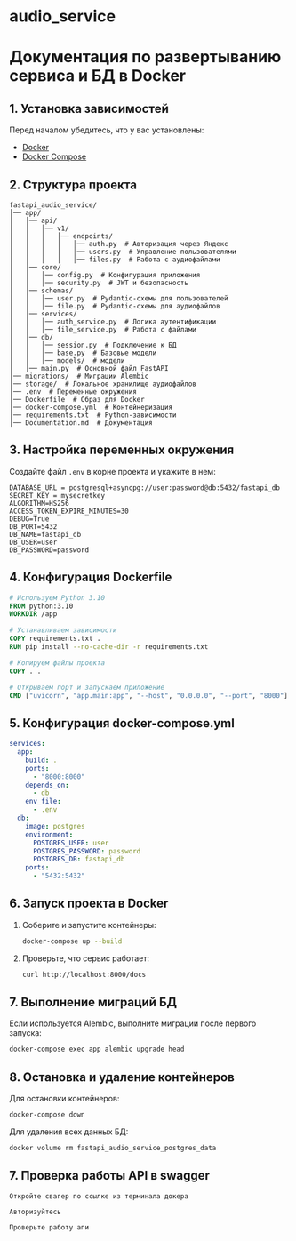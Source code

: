 # audio_service
# Документация по развертыванию сервиса и БД в Docker

## 1. Установка зависимостей
Перед началом убедитесь, что у вас установлены:
- [Docker](https://www.docker.com/get-started)
- [Docker Compose](https://docs.docker.com/compose/install/)

## 2. Структура проекта
```
fastapi_audio_service/  
│── app/  
│   │── api/  
│   │   │── v1/  
│   │   │   │── endpoints/  
│   │   │   │   │── auth.py  # Авторизация через Яндекс  
│   │   │   │   │── users.py  # Управление пользователями  
│   │   │   │   │── files.py  # Работа с аудиофайлами  
│   │── core/  
│   │   │── config.py  # Конфигурация приложения  
│   │   │── security.py  # JWT и безопасность  
│   │── schemas/  
│   │   │── user.py  # Pydantic-схемы для пользователей  
│   │   │── file.py  # Pydantic-схемы для аудиофайлов  
│   │── services/  
│   │   │── auth_service.py  # Логика аутентификации  
│   │   │── file_service.py  # Работа с файлами  
│   │── db/  
│   │   │── session.py  # Подключение к БД  
│   │   │── base.py  # Базовые модели  
│   │   │── mоdels/  # модели  
│   │── main.py  # Основной файл FastAPI 
│── migrations/  # Миграции Alembic 
│── storage/  # Локальное хранилище аудиофайлов  
│── .env  # Переменные окружения  
│── Dockerfile  # Образ для Docker  
│── docker-compose.yml  # Контейнеризация  
│── requirements.txt  # Python-зависимости  
│── Documentation.md  # Документация  
```

## 3. Настройка переменных окружения
Создайте файл `.env` в корне проекта и укажите в нем:
```
DATABASE_URL = postgresql+asyncpg://user:password@db:5432/fastapi_db
SECRET_KEY = mysecretkey
ALGORITHM=HS256
ACCESS_TOKEN_EXPIRE_MINUTES=30
DEBUG=True
DB_PORT=5432
DB_NAME=fastapi_db
DB_USER=user
DB_PASSWORD=password
```

## 4. Конфигурация Dockerfile
```dockerfile
# Используем Python 3.10
FROM python:3.10
WORKDIR /app

# Устанавливаем зависимости
COPY requirements.txt .
RUN pip install --no-cache-dir -r requirements.txt

# Копируем файлы проекта
COPY . .

# Открываем порт и запускаем приложение
CMD ["uvicorn", "app.main:app", "--host", "0.0.0.0", "--port", "8000"]
```

## 5. Конфигурация docker-compose.yml
```yaml
services:
  app:
    build: .
    ports:
      - "8000:8000"
    depends_on:
      - db
    env_file:
      - .env
  db:
    image: postgres
    environment:
      POSTGRES_USER: user
      POSTGRES_PASSWORD: password
      POSTGRES_DB: fastapi_db
    ports:
      - "5432:5432"
```

## 6. Запуск проекта в Docker
1. Соберите и запустите контейнеры:
   ```sh
   docker-compose up --build
   ```
2. Проверьте, что сервис работает:
   ```sh
   curl http://localhost:8000/docs
   ```

## 7. Выполнение миграций БД
Если используется Alembic, выполните миграции после первого запуска:
```sh
docker-compose exec app alembic upgrade head
```

## 8. Остановка и удаление контейнеров
Для остановки контейнеров:
```sh
docker-compose down
```
Для удаления всех данных БД:
```sh
docker volume rm fastapi_audio_service_postgres_data
```
## 7. Проверка работы API в swagger
```
Откройте свагер по ссылке из терминала докера 

Авторизуйтесь

Проверьте работу апи 
```

